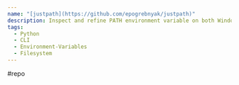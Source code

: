 ```yaml
---
name: "[justpath](https://github.com/epogrebnyak/justpath)"
description: Inspect and refine PATH environment variable on both Windows and Linux.
tags:
  - Python
  - CLI
  - Environment-Variables
  - Filesystem
---
```

#repo